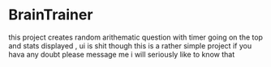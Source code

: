 # BrainTrainer
this project creates random arithematic question with timer going on the top and stats displayed , ui is shit though
 this is a rather simple project if you hava any doubt please message me i will seriously like to know that

